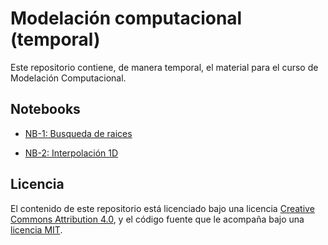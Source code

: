 # Modelación computacional (temporal)

Este repositorio contiene, de manera temporal, el material para el curso de Modelación Computacional.

## Notebooks

- [NB-1: Busqueda de raices](<https://bit.ly/33728fe>)

- [NB-2: Interpolación 1D](<https://bit.ly/2SYSPcq>)


## Licencia

El contenido de este repositorio está licenciado bajo una licencia
[Creative Commons Attribution 4.0](http://choosealicense.com/licenses/cc-by-4.0/),
y el código fuente que le acompaña bajo una
[licencia MIT](https://opensource.org/licenses/mit-license.php).
